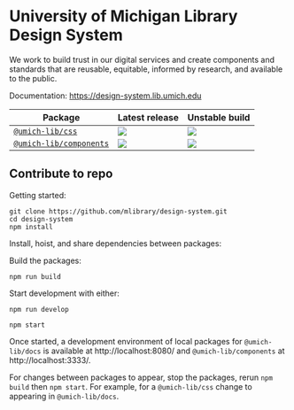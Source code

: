 # University of Michigan Library Design System

We work to build trust in our digital services and create components and standards that are reusable, equitable, informed by research, and available to the public.

Documentation: https://design-system.lib.umich.edu

| Package                                                                        | Latest release                                                 | Unstable build                                                     |
| ------------------------------------------------------------------------------ | -------------------------------------------------------------- | ------------------------------------------------------------------ |
| [`@umich-lib/css`](https://www.npmjs.com/package/@umich-lib/css)               | ![](https://img.shields.io/npm/v/@umich-lib/css/latest)        | ![](https://img.shields.io/npm/v/@umich-lib/css/prerelease)        |
| [`@umich-lib/components`](https://www.npmjs.com/package/@umich-lib/components) | ![](https://img.shields.io/npm/v/@umich-lib/components/latest) | ![](https://img.shields.io/npm/v/@umich-lib/components/prerelease) |

## Contribute to repo

Getting started:

```
git clone https://github.com/mlibrary/design-system.git
cd design-system
npm install
```

Install, hoist, and share dependencies between packages:

Build the packages:

```
npm run build
```

Start development with either:

```
npm run develop
```

```
npm start
```

Once started, a development environment of local packages for `@umich-lib/docs` is available at http://localhost:8080/ and `@umich-lib/components` at http://localhost:3333/.

For changes between packages to appear, stop the packages, rerun `npm build` then `npm start`. For example, for a `@umich-lib/css` change to appearing in `@umich-lib/docs`.
